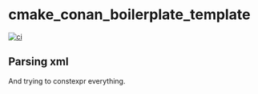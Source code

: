 # cmake_conan_boilerplate_template

[![ci](https://github.com/eigart/constexpr_xml/actions/workflows/ci.yml/badge.svg)](https://github.com/eigart/constexpr_xml/actions/workflows/ci.yml)

## Parsing xml

And trying to constexpr everything.
